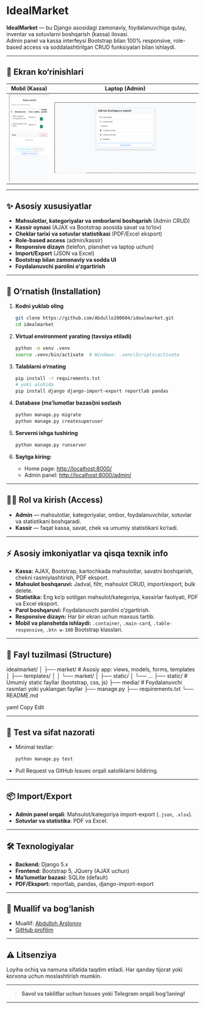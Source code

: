 # IdealMarket

**IdealMarket** — bu Django asosidagi zamonaviy, foydalanuvchiga qulay, inventar va sotuvlarni boshqarish (kassa) ilovasi.  
Admin panel va kassa interfeysi Bootstrap bilan 100% responsive, role-based access va soddalashtirilgan CRUD funksiyalari bilan ishlaydi.

---

## 📱 Ekran ko‘rinishlari

| Mobil (Kassa) | Laptop (Admin) |
| --- | --- |
| ![mobil](screenshots/kassa-mobile.png) | ![desktop](screenshots/admin-products-desktop.png) |

---

## ✨ Asosiy xususiyatlar

- **Mahsulotlar, kategoriyalar va omborlarni boshqarish** (Admin CRUD)
- **Kassir oynasi** (AJAX va Bootstrap asosida savat va to‘lov)
- **Cheklar tarixi va sotuvlar statistikasi** (PDF/Excel eksport)
- **Role-based access** (admin/kassir)
- **Responsive dizayn** (telefon, planshet va laptop uchun)
- **Import/Export** (JSON va Excel)
- **Bootstrap bilan zamonaviy va sodda UI**
- **Foydalanuvchi parolini o‘zgartirish**

---

## 🚀 O‘rnatish (Installation)

1. **Kodni yuklab oling**
    ```bash
    git clone https://github.com/Abdullo200604/idealmarket.git
    cd idealmarket
    ```

2. **Virtual environment yarating (tavsiya etiladi)**
    ```bash
    python -m venv .venv
    source .venv/bin/activate  # Windows: .venv\Scripts\activate
    ```

3. **Talablarni o‘rnating**
    ```bash
    pip install -r requirements.txt
    # yoki alohida
    pip install django django-import-export reportlab pandas
    ```

4. **Database (ma’lumotlar bazasi)ni sozlash**
    ```bash
    python manage.py migrate
    python manage.py createsuperuser
    ```

5. **Serverni ishga tushiring**
    ```bash
    python manage.py runserver
    ```

6. **Saytga kiring:**
    - Home page: [http://localhost:8000/](http://localhost:8000/)
    - Admin panel: [http://localhost:8000/admin/](http://localhost:8000/admin/)

---

## 🧑‍💻 Rol va kirish (Access)

- **Admin** — mahsulotlar, kategoriyalar, ombor, foydalanuvchilar, sotuvlar va statistikani boshqaradi.
- **Kassir** — faqat kassa, savat, chek va umumiy statistikani ko‘radi.

---

## ⚡️ Asosiy imkoniyatlar va qisqa texnik info

- **Kassa:** AJAX, Bootstrap, kartochkada mahsulotlar, savatni boshqarish, chekni rasmiylashtirish, PDF eksport.
- **Mahsulot boshqaruvi:** Jadval, filtr, mahsulot CRUD, import/export, bulk delete.
- **Statistika:** Eng ko‘p sotilgan mahsulot/kategoriya, kassirlar faoliyati, PDF va Excel eksport.
- **Parol boshqaruvi:** Foydalanuvchi parolini o‘zgartirish.
- **Responsive dizayn:** Har bir ekran uchun maxsus tartib.
- **Mobil va planshetda ishlaydi:** `.container`, `.main-card`, `.table-responsive`, `.btn w-100` Bootstrap klasslari.

---

## 📁 Fayl tuzilmasi (Structure)
idealmarket/
│
├── market/ # Asosiy app: views, models, forms, templates
│ ├── templates/
│ │ └── market/
│ ├── static/
│ └── ...
├── static/ # Umumiy static fayllar (bootstrap, css, js)
├── media/ # Foydalanuvchi rasmlari yoki yuklangan fayllar
├── manage.py
├── requirements.txt
└── README.md

yaml
Copy
Edit

---

## 📝 Test va sifat nazorati

- Minimal testlar:  
    ```bash
    python manage.py test
    ```
- Pull Request va GitHub Issues orqali xatoliklarni bildiring.

---

## 📦 Import/Export

- **Admin panel orqali**: Mahsulot/kategoriya import-export (`.json`, `.xlsx`).
- **Sotuvlar va statistika**: PDF va Excel.

---

## 🛠 Texnologiyalar

- **Backend:** Django 5.x
- **Frontend:** Bootstrap 5, JQuery (AJAX uchun)
- **Ma’lumotlar bazasi:** SQLite (default)
- **PDF/Eksport:** reportlab, pandas, django-import-export

---

## 📧 Muallif va bog‘lanish

- Muallif: [Abdulloh Arslonov](mailto:lwcardinal12@gmail.com)
- [GitHub profilim](https://github.com/Abdullo200604/)

---

## ⚠️ Litsenziya

Loyiha ochiq va namuna sifatida taqdim etiladi. Har qanday tijorat yoki korxona uchun moslashtirish mumkin.

---

> **Savol va takliflar uchun Issues yoki Telegram orqali bog‘laning!**

---

